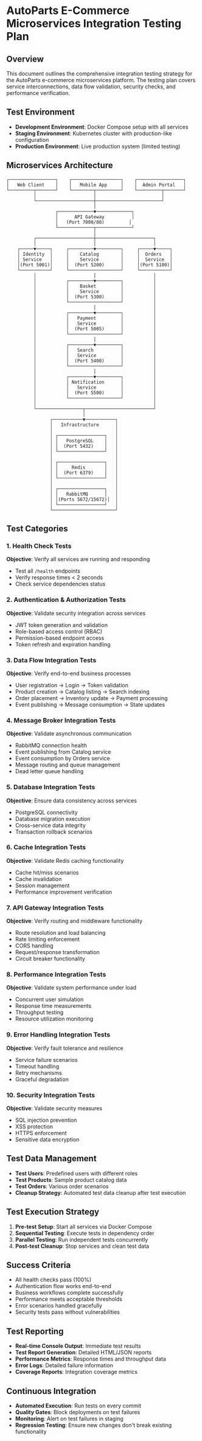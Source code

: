 # AutoParts E-Commerce Microservices Integration Testing Plan

## Overview
This document outlines the comprehensive integration testing strategy for the AutoParts e-commerce microservices platform. The testing plan covers service interconnections, data flow validation, security checks, and performance verification.

## Test Environment
- **Development Environment**: Docker Compose setup with all services
- **Staging Environment**: Kubernetes cluster with production-like configuration
- **Production Environment**: Live production system (limited testing)

## Microservices Architecture
```
┌─────────────────┐    ┌──────────────────┐    ┌─────────────────┐
│   Web Client    │    │   Mobile App     │    │  Admin Portal   │
└─────────┬───────┘    └────────┬─────────┘    └─────────┬───────┘
          │                     │                        │
          └─────────────────────┼────────────────────────┘
                                │
                  ┌─────────────▼─────────────┐
                  │      API Gateway          │
                  │   (Port 7000/80)         │
                  └─────────────┬─────────────┘
                                │
          ┌─────────────────────┼─────────────────────┐
          │                     │                     │
    ┌─────▼─────┐     ┌─────────▼─────────┐     ┌─────▼─────┐
    │ Identity  │     │    Catalog        │     │  Orders   │
    │ Service   │     │    Service        │     │  Service  │
    │(Port 5001)│     │  (Port 5200)      │     │(Port 5100)│
    └───────────┘     └───────────────────┘     └───────────┘
          │                     │                     │
          │           ┌─────────▼─────────┐           │
          │           │    Basket         │           │
          │           │    Service        │           │
          │           │  (Port 5300)      │           │
          │           └───────────────────┘           │
          │                     │                     │
          │           ┌─────────▼─────────┐           │
          │           │   Payment         │           │
          │           │   Service         │           │
          │           │  (Port 5005)      │           │
          │           └───────────────────┘           │
          │                     │                     │
          │           ┌─────────▼─────────┐           │
          │           │   Search          │           │
          │           │   Service         │           │
          │           │  (Port 5400)      │           │
          │           └───────────────────┘           │
          │                     │                     │
          │           ┌─────────▼─────────┐           │
          │           │ Notification      │           │
          │           │   Service         │           │
          │           │  (Port 5500)      │           │
          │           └───────────────────┘           │
          │                                           │
          └─────────────────┬─────────────────────────┘
                            │
                ┌───────────▼───────────┐
                │   Infrastructure      │
                │                       │
                │ ┌─────────────────┐   │
                │ │   PostgreSQL    │   │
                │ │  (Port 5432)    │   │
                │ └─────────────────┘   │
                │                       │
                │ ┌─────────────────┐   │
                │ │     Redis       │   │
                │ │  (Port 6379)    │   │
                │ └─────────────────┘   │
                │                       │
                │ ┌─────────────────┐   │
                │ │   RabbitMQ      │   │
                │ │(Ports 5672/15672)│  │
                │ └─────────────────┘   │
                └───────────────────────┘
```

## Test Categories

### 1. Health Check Tests
**Objective**: Verify all services are running and responding
- Test all `/health` endpoints
- Verify response times < 2 seconds
- Check service dependencies status

### 2. Authentication & Authorization Tests
**Objective**: Validate security integration across services
- JWT token generation and validation
- Role-based access control (RBAC)
- Permission-based endpoint access
- Token refresh and expiration handling

### 3. Data Flow Integration Tests
**Objective**: Verify end-to-end business processes
- User registration → Login → Token validation
- Product creation → Catalog listing → Search indexing
- Order placement → Inventory update → Payment processing
- Event publishing → Message consumption → State updates

### 4. Message Broker Integration Tests
**Objective**: Validate asynchronous communication
- RabbitMQ connection health
- Event publishing from Catalog service
- Event consumption by Orders service
- Message routing and queue management
- Dead letter queue handling

### 5. Database Integration Tests
**Objective**: Ensure data consistency across services
- PostgreSQL connectivity
- Database migration execution
- Cross-service data integrity
- Transaction rollback scenarios

### 6. Cache Integration Tests
**Objective**: Validate Redis caching functionality
- Cache hit/miss scenarios
- Cache invalidation
- Session management
- Performance improvement verification

### 7. API Gateway Integration Tests
**Objective**: Verify routing and middleware functionality
- Route resolution and load balancing
- Rate limiting enforcement
- CORS handling
- Request/response transformation
- Circuit breaker functionality

### 8. Performance Integration Tests
**Objective**: Validate system performance under load
- Concurrent user simulation
- Response time measurements
- Throughput testing
- Resource utilization monitoring

### 9. Error Handling Integration Tests
**Objective**: Verify fault tolerance and resilience
- Service failure scenarios
- Timeout handling
- Retry mechanisms
- Graceful degradation

### 10. Security Integration Tests
**Objective**: Validate security measures
- SQL injection prevention
- XSS protection
- HTTPS enforcement
- Sensitive data encryption

## Test Data Management
- **Test Users**: Predefined users with different roles
- **Test Products**: Sample product catalog data
- **Test Orders**: Various order scenarios
- **Cleanup Strategy**: Automated test data cleanup after test execution

## Test Execution Strategy
1. **Pre-test Setup**: Start all services via Docker Compose
2. **Sequential Testing**: Execute tests in dependency order
3. **Parallel Testing**: Run independent tests concurrently
4. **Post-test Cleanup**: Stop services and clean test data

## Success Criteria
- All health checks pass (100%)
- Authentication flow works end-to-end
- Business workflows complete successfully
- Performance meets acceptable thresholds
- Error scenarios handled gracefully
- Security tests pass without vulnerabilities

## Test Reporting
- **Real-time Console Output**: Immediate test results
- **Test Report Generation**: Detailed HTML/JSON reports
- **Performance Metrics**: Response times and throughput data
- **Error Logs**: Detailed failure information
- **Coverage Reports**: Integration coverage metrics

## Continuous Integration
- **Automated Execution**: Run tests on every commit
- **Quality Gates**: Block deployments on test failures
- **Monitoring**: Alert on test failures in staging
- **Regression Testing**: Ensure new changes don't break existing functionality